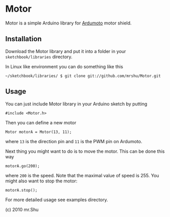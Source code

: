 
Motor
=====

Motor is a simple Arduino library for [Ardumoto][] motor shield.

Installation
------------

Download the Motor library and put it into a folder in your
`sketchbook/libraries` directory.

In Linux like environment you can do something like this


	~/sketchbook/libraries/ $ git clone git://github.com/mrshu/Motor.git


Usage
-----

You can just include Motor library in your Arduino sketch by putting 


	#include <Motor.h>

Then you can define a new motor 
	
	Motor motorA = Motor(13, 11);

where `13` is  the direction pin and `11` is the PWM pin on Ardumoto.

Next thing you might want to do is to move the motor. This can be done this way

	motorA.go(200);

where `200` is the speed. Note that the maximal value of speed is 255. You might
also want to stop the motor:

	motorA.stop();


For more detailed usage see examples directory.

(c) 2010 mr.Shu

[Ardumoto]: http://www.sparkfun.com/products/9571

